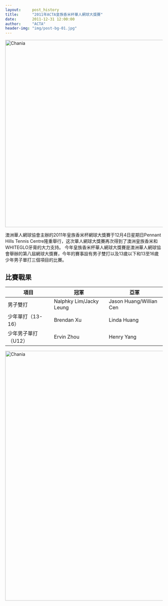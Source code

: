 ```yaml
---
layout:     post_history
title:      "2011年ACTA皇族香米杯華人網球大獎賽"
date:       2011-12-31 12:00:00
author:     "ACTA"
header-img: "img/post-bg-01.jpg"
---
```

<div class="container">
    <img class="img-responsive" src="{{ site.baseurl }}/img/2011-poster.jpg" alt="Chania" width="600" />
</div>
<p>澳洲華人網球協會主辦的2011年皇族香米杯網球大獎賽于12月4日星期日Pennant Hills Tennis Centre隆重舉行，这次華人網球大獎賽再次得到了澳洲皇族香米和WHITEGLO牙膏的大力支持。
今年皇族香米杯華人網球大獎賽是澳洲華人網球協會舉辦的第八屆網球大獎賽，今年的賽事設有男子雙打以及13歲以下和13至16歲少年男子單打三個項目的比賽。</p>
<div class="container">
    <h2>比賽戰果</h2>
    <table class="table">
        <thead>
            <tr>
                <th>項目</th>
                <th>冠軍</th>
                <th>亞軍</th>
            </tr>
        </thead>
        <tbody>
            <tr>
                <td>男子雙打</td>
                <td>Nalphky Lim/Jacky Leung</td>
                <td>Jason Huang/Willian Cen</td>
            </tr>
            <tr>
                <td>少年單打（13-16）</td>
                <td>Brendan Xu</td>
                <td>Linda Huang</td>
            </tr>
            <tr>
                <td>少年男子單打（U12）</td>
                <td>Ervin Zhou</td>
                <td>Henry Yang</td>
            </tr>
        </tbody>
    </table>
    <img class="img-responsive" src="{{ site.baseurl }}/img/2011-photo.jpg" alt="Chania" width="800" />
</div>

